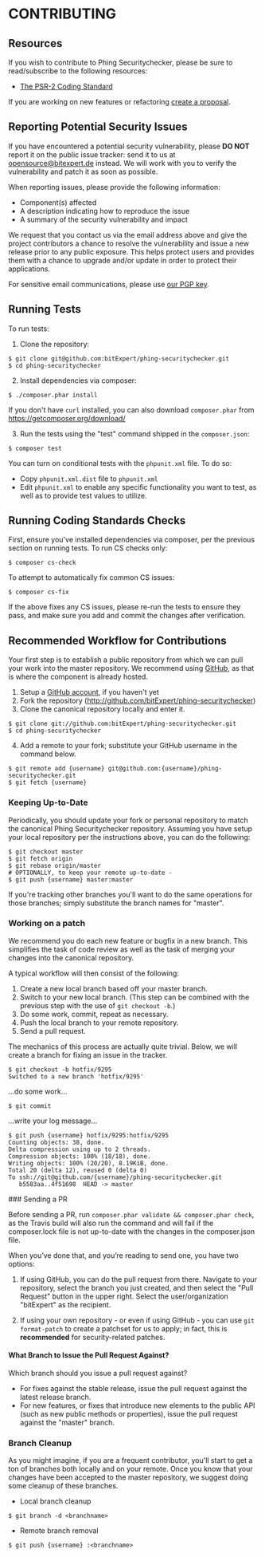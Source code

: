 # CONTRIBUTING

## Resources

If you wish to contribute to Phing Securitychecker, please be sure to
read/subscribe to the following resources:

 -  [The PSR-2 Coding Standard](http://www.php-fig.org/psr/psr-2/)

If you are working on new features or refactoring [create a proposal](https://github.com/bitExpert/phing-securitychecker/issues/new).

## Reporting Potential Security Issues

If you have encountered a potential security vulnerability, please **DO NOT** report it on the public issue tracker: send it to us at [opensource@bitexpert.de](mailto:opensource@bitexpert.de) instead.
We will work with you to verify the vulnerability and patch it as soon as possible.

When reporting issues, please provide the following information:

- Component(s) affected
- A description indicating how to reproduce the issue
- A summary of the security vulnerability and impact

We request that you contact us via the email address above and give the project contributors a chance to resolve the vulnerability and issue a new release prior to any public exposure.
This helps protect users and provides them with a chance to upgrade and/or update in order to protect their applications.

For sensitive email communications, please use [our PGP key](http://pgp.mit.edu/pks/lookup?op=vindex&search=0x6DE7F8597CECDF13).

## Running Tests

To run tests:

1. Clone the repository:

```console
$ git clone git@github.com:bitExpert/phing-securitychecker.git
$ cd phing-securitychecker
```

2. Install dependencies via composer:

```console
$ ./composer.phar install
```

If you don't have `curl` installed, you can also download `composer.phar` from https://getcomposer.org/download/

3. Run the tests using the "test" command shipped in the `composer.json`:

```console
$ composer test
```

You can turn on conditional tests with the `phpunit.xml` file.
To do so:

- Copy `phpunit.xml.dist` file to `phpunit.xml`
- Edit `phpunit.xml` to enable any specific functionality you want to test, as well as to provide test values to utilize.

## Running Coding Standards Checks

First, ensure you've installed dependencies via composer, per the previous section on running tests.
To run CS checks only:

```console
$ composer cs-check
```

To attempt to automatically fix common CS issues:

```console
$ composer cs-fix
```

If the above fixes any CS issues, please re-run the tests to ensure they pass, and make sure you add and commit the changes after verification.

## Recommended Workflow for Contributions

Your first step is to establish a public repository from which we can pull your work into the master repository.
We recommend using [GitHub](https://github.com), as that is where the component is already hosted.

1. Setup a [GitHub account](http://github.com/), if you haven't yet
2. Fork the repository (http://github.com/bitExpert/phing-securitychecker)
3. Clone the canonical repository locally and enter it.

```console
$ git clone git://github.com:bitExpert/phing-securitychecker.git
$ cd phing-securitychecker
```

4. Add a remote to your fork; substitute your GitHub username in the command
   below.

```console
$ git remote add {username} git@github.com:{username}/phing-securitychecker.git
$ git fetch {username}
```

### Keeping Up-to-Date

Periodically, you should update your fork or personal repository to match the canonical Phing Securitychecker repository.
Assuming you have setup your local repository per the instructions above, you can do the following:

```console
$ git checkout master
$ git fetch origin
$ git rebase origin/master
# OPTIONALLY, to keep your remote up-to-date -
$ git push {username} master:master
```

If you're tracking other branches you'll want to do the same operations for those branches; simply substitute the branch names for "master".

### Working on a patch

We recommend you do each new feature or bugfix in a new branch.
This simplifies the task of code review as well as the task of merging your changes into the canonical repository.

A typical workflow will then consist of the following:

1. Create a new local branch based off your master branch.
2. Switch to your new local branch. (This step can be combined with the
   previous step with the use of `git checkout -b`.)
3. Do some work, commit, repeat as necessary.
4. Push the local branch to your remote repository.
5. Send a pull request.

The mechanics of this process are actually quite trivial.
Below, we will create a branch for fixing an issue in the tracker.

```console
$ git checkout -b hotfix/9295
Switched to a new branch 'hotfix/9295'
```

...do some work...

```console
$ git commit
```

...write your log message...

```console
$ git push {username} hotfix/9295:hotfix/9295
Counting objects: 38, done.
Delta compression using up to 2 threads.
Compression objects: 100% (18/18), done.
Writing objects: 100% (20/20), 8.19KiB, done.
Total 20 (delta 12), reused 0 (delta 0)
To ssh://git@github.com/{username}/phing-securitychecker.git
   b5583aa..4f51698  HEAD -> master
```
### Sending a PR

Before sending a PR, run `composer.phar validate && composer.phar check`, as the Travis build will also run the command and will fail if the composer.lock file is not up-to-date with the changes in the composer.json file.

When you’ve done that, and you’re reading to send one, you have two options:

1. If using GitHub, you can do the pull request from there.
Navigate to your repository, select the branch you just created, and then select the "Pull Request" button in the upper right. Select the user/organization "bitExpert" as the recipient.

2. If using your own repository - or even if using GitHub - you can use `git format-patch` to create a patchset for us to apply; in fact, this is **recommended** for security-related patches.

#### What Branch to Issue the Pull Request Against?

Which branch should you issue a pull request against?

- For fixes against the stable release, issue the pull request against the latest release branch.
- For new features, or fixes that introduce new elements to the public API (such as new public methods or properties), issue the pull request against the "master" branch.

### Branch Cleanup

As you might imagine, if you are a frequent contributor, you'll start to get a ton of branches both locally and on your remote.
Once you know that your changes have been accepted to the master repository, we suggest doing some cleanup of these branches.

- Local branch cleanup

```console
$ git branch -d <branchname>
```

- Remote branch removal

```console
$ git push {username} :<branchname>
```
